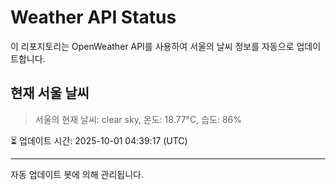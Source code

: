 
# Weather API Status

이 리포지토리는 OpenWeather API를 사용하여 서울의 날씨 정보를 자동으로 업데이트합니다.

## 현재 서울 날씨
> 서울의 현재 날씨: clear sky, 온도: 18.77°C, 습도: 86%

⏳ 업데이트 시간: 2025-10-01 04:39:17 (UTC)

---
자동 업데이트 봇에 의해 관리됩니다.
